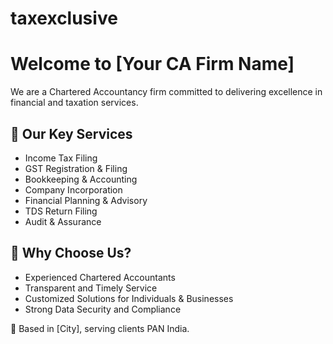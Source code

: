 # taxexclusive
# Welcome to [Your CA Firm Name]

We are a Chartered Accountancy firm committed to delivering excellence in financial and taxation services.

## 🌟 Our Key Services

- Income Tax Filing
- GST Registration & Filing
- Bookkeeping & Accounting
- Company Incorporation
- Financial Planning & Advisory
- TDS Return Filing
- Audit & Assurance

## 💼 Why Choose Us?

- Experienced Chartered Accountants
- Transparent and Timely Service
- Customized Solutions for Individuals & Businesses
- Strong Data Security and Compliance

📍 Based in [City], serving clients PAN India.

